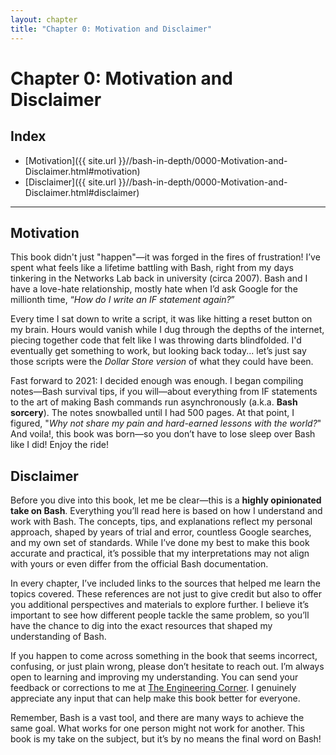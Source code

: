 ```yaml
---
layout: chapter
title: "Chapter 0: Motivation and Disclaimer"
---
```

# Chapter 0: Motivation and Disclaimer

## Index
* [Motivation]({{ site.url }}//bash-in-depth/0000-Motivation-and-Disclaimer.html#motivation)
* [Disclaimer]({{ site.url }}//bash-in-depth/0000-Motivation-and-Disclaimer.html#disclaimer)

<hr style="width:100%;text-align:center;margin-left:0;margin-bottom:10px">

## Motivation

This book didn't just "happen"—it was forged in the fires of frustration! I’ve spent what feels like a lifetime battling with Bash, right from my days tinkering in the Networks Lab back in university (circa 2007). Bash and I have a love-hate relationship, mostly hate when I’d ask Google for the millionth time, “*How do I write an IF statement again?*”

Every time I sat down to write a script, it was like hitting a reset button on my brain. Hours would vanish while I dug through the depths of the internet, piecing together code that felt like I was throwing darts blindfolded. I'd eventually get something to work, but looking back today... let’s just say those scripts were the *Dollar Store version* of what they could have been.

Fast forward to 2021: I decided enough was enough. I began compiling notes—Bash survival tips, if you will—about everything from IF statements to the art of making Bash commands run asynchronously (a.k.a. **Bash sorcery**). The notes snowballed until I had 500 pages. At that point, I figured, "*Why not share my pain and hard-earned lessons with the world?*" And voila!, this book was born—so you don’t have to lose sleep over Bash like I did! Enjoy the ride!

## Disclaimer

Before you dive into this book, let me be clear—this is a **highly opinionated take on Bash**. Everything you’ll read here is based on how I understand and work with Bash. The concepts, tips, and explanations reflect my personal approach, shaped by years of trial and error, countless Google searches, and my own set of standards. While I’ve done my best to make this book accurate and practical, it’s possible that my interpretations may not align with yours or even differ from the official Bash documentation.

In every chapter, I’ve included links to the sources that helped me learn the topics covered. These references are not just to give credit but also to offer you additional perspectives and materials to explore further. I believe it’s important to see how different people tackle the same problem, so you’ll have the chance to dig into the exact resources that shaped my understanding of Bash.

If you happen to come across something in the book that seems incorrect, confusing, or just plain wrong, please don’t hesitate to reach out. I’m always open to learning and improving my understanding. You can send your feedback or corrections to me at [The Engineering Corner](mailto:the.engineering.corner.314@gmail.com). I genuinely appreciate any input that can help make this book better for everyone.

Remember, Bash is a vast tool, and there are many ways to achieve the same goal. What works for one person might not work for another. This book is my take on the subject, but it’s by no means the final word on Bash!

